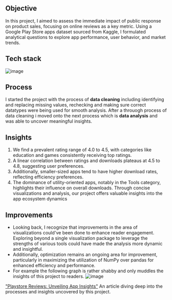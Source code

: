 ## Objective
In this project, I aimed to assess the immediate impact of public response on product sales, focusing on online reviews as a key metric. Using a Google Play Store apps dataset sourced from Kaggle, I formulated analytical questions to explore app performance, user behavior, and market trends. 

## Tech stack
![image](https://cdn-images-1.medium.com/max/1000/1*zScBd4BlsCmvZ5ionQdV2Q.png)

## Process
I started the project with the process of **data cleaning** including  identifying and replacing missing values, rechecking and making sure correct datatypes were being used for smooth analysis. After a throuogh process of data cleaning i moved onto the next process which is **data analysis** and was able to uncover meaningful insights.

## Insights
1. We find a prevalent rating range of 4.0 to 4.5, with categories like education and games consistently receiving top ratings.
2. A linear correlation between ratings and downloads plateaus at 4.5 to 4.8, suggesting user preferences. 
3. Additionally, smaller-sized apps tend to have higher download rates, reflecting efficiency preferences.
4. The dominance of utility-oriented apps, notably in the Tools category, highlights their influence on overall downloads. 
Through concise visualizations and analysis, our project offers valuable insights into the app ecosystem dynamics

## Improvements
* Looking back, I recognize that improvements in the area of visualizations could've been done to enhance reader engagement. Exploring beyond a single visualization package to leverage the strengths of various tools could have made the analysis more dynamic and insightful. 
* Additionally, optimization remains an ongoing area for improvement, particularly in maximizing the utilization of NumPy over pandas for enhanced efficiency and performance.
* For example the following graph is rather shabby and only muddles the insights of this project to readers.
![image](https://cdn-images-1.medium.com/max/1000/1*snPPA6CgsLPdJte-qfUJFQ.png)

["Playstore Reviews: Unveiling App Insights"](https://medium.com/@bishnoi.kanchan4141/google-playstore-app-reviews-2eeda2a1dbfb) An article diving deep into the processes and insights uncovered by this project.
